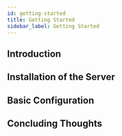 ```yaml
---
id: getting-started
title: Getting Started
sidebar_label: Getting Started
---
```


## Introduction

## Installation of the Server

## Basic Configuration

## Concluding Thoughts
